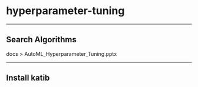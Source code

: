 # hyperparameter-tuning

---
## Search Algorithms
docs > AutoML_Hyperparameter_Tuning.pptx

---
## Install katib